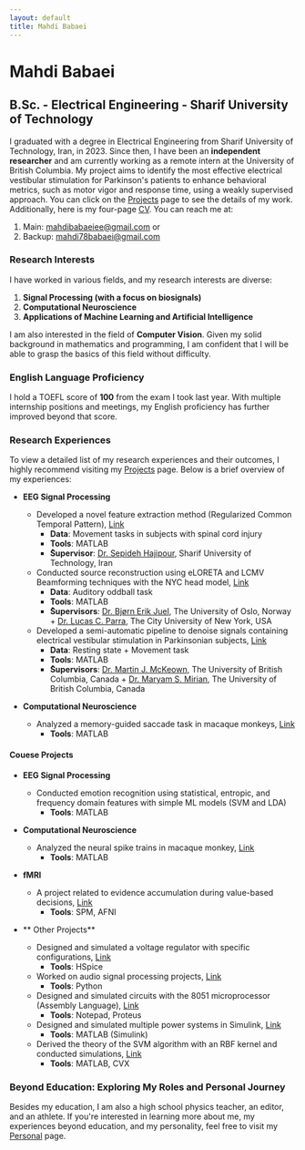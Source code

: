 ```yaml
---
layout: default
title: Mahdi Babaei
---
```


# Mahdi Babaei
## B.Sc. - Electrical Engineering - Sharif University of Technology

I graduated with a degree in Electrical Engineering from Sharif University of Technology, Iran, in 2023. Since then, I have been an **independent researcher** and am currently working as a remote intern at the University of British Columbia. My project aims to identify the most effective electrical vestibular stimulation for Parkinson's patients to enhance behavioral metrics, such as motor vigor and response time, using a weakly supervised approach.
You can click on the [Projects](./projects.md) page to see the details of my work.
Additionally, here is my four-page [CV](/Mahdi_Babaei_CV.pdf).
You can reach me at: 
1. Main: [mahdibabaeiee@gmail.com](mailto:mahdibabaeiee@gmail.com) 
or 
2. Backup: [mahdi78babaei@gmail.com](mailto:mahdi78babaei@gmail.com)

### Research Interests
I have worked in various fields, and my research interests are diverse:
1. **Signal Processing (with a focus on biosignals)**
2. **Computational Neuroscience** 
3. **Applications of Machine Learning and Artificial Intelligence**

I am also interested in the field of **Computer Vision**. Given my solid background in mathematics and programming, I am confident that I will be able to grasp the basics of this field without difficulty.

### English Language Proficiency
I hold a TOEFL score of **100** from the exam I took last year. With multiple internship positions and meetings, my English proficiency has further improved beyond that score.

### Research Experiences
To view a detailed list of my research experiences and their outcomes, I highly recommend visiting my [Projects](./projects.md) page. Below is a brief overview of my experiences:

- **EEG Signal Processing**
  - Developed a novel feature extraction method (Regularized Common Temporal Pattern), [Link](./RCTP.md)
      - **Data**: Movement tasks in subjects with spinal cord injury
	  - **Tools**: MATLAB
	  - **ُSupervisor**: [Dr. Sepideh Hajipour](https://scholar.google.com/citations?user=jcH5o_IAAAAJ&hl=en), Sharif University of Technology, Iran
  - Conducted source reconstruction using eLORETA and LCMV Beamforming techniques with the NYC head model, [Link](./SourceReconstruction.md)
      - **Data**: Auditory oddball task
	  - **Tools**: MATLAB
      - **ُSupervisors**: [Dr. Bjørn Erik Juel](https://scholar.google.com/citations?user=vvEltwIAAAAJ&hl=en), The University of Oslo, Norway + [Dr. Lucas C. Parra](https://scholar.google.com/citations?user=-4BM5pwAAAAJ&hl=en), The City University of New York, USA	  
  - Developed a semi-automatic pipeline to denoise signals containing electrical vestibular stimulation in Parkinsonian subjects, [Link](./UBCDenoisingPipeline.md) 
      - **Data**: Resting state + Movement task
	  - **Tools**: MATLAB
      - **ُSupervisors**: [Dr. Martin J. McKeown](https://scholar.google.com/citations?user=cBAT2tQAAAAJ&hl=en), The University of British Columbia, Canada + [Dr. Maryam	S. Mirian](https://scholar.google.com/citations?user=7etobUIAAAAJ&hl=en), The University of British Columbia, Canada  

- **Computational Neuroscience**
  - Analyzed a memory-guided saccade task in macaque monkeys, [Link](./IPMNDASS.md)
      - **Tools**: MATLAB

#### Couese Projects 
- **EEG Signal Processing**  
  - Conducted emotion recognition using statistical, entropic, and frequency domain features with simple ML models (SVM and LDA)
	  - **Tools**: MATLAB
	  
- **Computational Neuroscience**
  - Analyzed the neural spike trains in macaque monkey, [Link](./NSProject.md)
      - **Tools**: MATLAB
	  
- **fMRI**
  - A project related to evidence accumulation during value-based decisions, [Link](./fMRIProject.md)
      - **Tools**: SPM, AFNI

- ** Other Projects**
  - Designed and simulated a voltage regulator with specific configurations, [Link](./fMRIProject.md)
      - **Tools**: HSpice
  - Worked on audio signal processing projects, [Link](./DSPProject.md)
      - **Tools**: Python	  
  - Designed and simulated circuits with the 8051 microprocessor (Assembly Language), [Link](./CAProject.md)
      - **Tools**: Notepad, Proteus
  - Designed and simulated multiple power systems in Simulink, [Link](./EECProject.md)
      - **Tools**: MATLAB (Simulink)
  - Derived the theory of the SVM algorithm with an RBF kernel and conducted simulations, [Link](./SVMProject.md)
      - **Tools**: MATLAB, CVX
	  

### Beyond Education: Exploring My Roles and Personal Journey

Besides my education, I am also a high school physics teacher, an editor, and an athlete. If you're interested in learning more about me, my experiences beyond education, and my personality, feel free to visit my [Personal](./personal.md) page.







